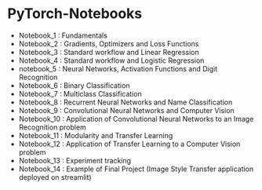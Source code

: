 # PyTorch-Notebooks

- Notebook_1 : Fundamentals
- Notebook_2 : Gradients, Optimizers and Loss Functions
- Notebook_3 : Standard workflow and Linear Regression
- Notebook_4 : Standard workflow and Logistic Regression
- notebook_5 : Neural Networks, Activation Functions and Digit Recognition
- Notebook_6 : Binary Classification 
- Notebook_7 : Multiclass Classification 
- Notebook_8 : Recurrent Neural Networks and Name Classification
- Notebook_9 : Convolutional Neural Networks and Computer Vision 
- Notebook_10 : Application of Convolutional Neural Networks to an Image Recognition problem 
- Notebook_11 : Modularity and Transfer Learning 
- Notebook_12 : Application of Transfer Learning to a Computer Vision problem 
- Notebook_13 : Experiment tracking
- Notebook_14 : Example of Final Project (Image Style Transfer application deployed on streamlit)
